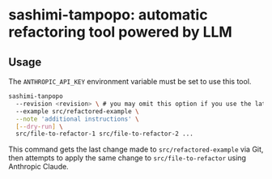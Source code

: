 # sashimi-tampopo: automatic refactoring tool powered by LLM

## Usage

The `ANTHROPIC_API_KEY` environment variable must be set to use this tool.

```bash
sashimi-tanpopo
  --revision <revision> \ # you may omit this option if you use the latest revision of the example
  --example src/refactored-example \
  --note 'additional instructions' \
  [--dry-run] \
  src/file-to-refactor-1 src/file-to-refactor-2 ...
```

This command gets the last change made to `src/refactored-example` via Git, then attempts to apply the same change to `src/file-to-refactor` using Anthropic Claude.
